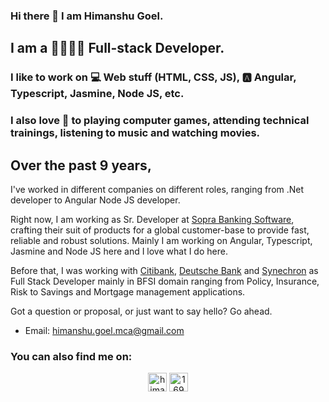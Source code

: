 ### Hi there 👋 I am Himanshu Goel.

## I am a 👔👨🏻‍💻 Full-stack Developer.

### I like to work on 💻 Web stuff (HTML, CSS, JS), 🅰️ Angular, Typescript, Jasmine, Node JS, etc.

### I also love 🤗 to playing computer games, attending technical trainings, listening to music and watching movies.

## Over the past 9 years,

I've worked in different companies on different roles, ranging from .Net developer to Angular Node JS developer.

Right now, I am working as Sr. Developer at [Sopra Banking Software](https://www.soprabanking.com/), crafting their suit of products for a global customer-base to provide fast, reliable and robust solutions. Mainly I am working on Angular, Typescript, Jasmine and Node JS here and I love what I do here.

Before that, I was working with [Citibank](https://www.citigroup.com/citi/), [Deutsche Bank](https://www.deutschebank.co.in/) and [Synechron](https://www.synechron.com/) as Full Stack Developer mainly in BFSI domain ranging from Policy, Insurance, Risk to Savings and Mortgage management applications.

Got a question or proposal, or just want to say hello? Go ahead.

- Email: [himanshu.goel.mca@gmail.com](mailto:himanshu.goel.mca@gmail.com)

### You can also find me on:
<p align="center">
<a href="https://www.linkedin.com/in/himanshu-goel-mca/" target="blank"><img align="center" src="https://cdn.jsdelivr.net/npm/simple-icons@3.0.1/icons/linkedin.svg" alt="himanshu-goel-mca" height="30" width="30" /></a>
<a href="https://stackoverflow.com/users/1696786/himanshu?tab=profile" target="blank"><img align="center" src="https://cdn.jsdelivr.net/npm/simple-icons@3.0.1/icons/stackoverflow.svg" alt="1696786/himanshu?tab=profile" height="30" width="30" /></a>
</p>
